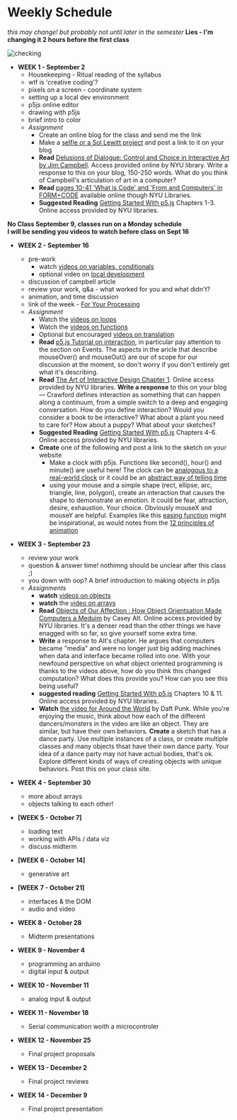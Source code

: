 # Weekly Schedule

_this may change! but probably not until later in the semester_ **Lies - I'm changing it 2 hours before the first class**

![checking](https://media0.giphy.com/media/l2YWxPbinlJYX5zMc/giphy.gif)

* **WEEK 1 - September 2**
  * Housekeeping - Ritual reading of the syllabus
  * wtf is 'creative coding'?
  * pixels on a screen - coordinate system
  * setting up a local dev environment
  * p5js online editor
  * drawing with p5js
  * brief intro to color
  * _Assignment_
    * Create an online blog for the class and send me the link
    * Make a [selfie or a Sol Lewitt project](assignments.md) and post a link to it on your blog
    * **Read** [Delusions of Dialogue: Control and Choice in Interactive Art by Jim Campbell](https://www.jstor.org/stable/1576847). Access provided online by NYU library.  Write a response to this on your blog, 150-250 words. What do you think of Campbell's articulation of art in a computer? 
    * **Read** [pages 10-41 'What is Code' and 'From and Computers' in FORM+CODE](https://ebookcentral-proquest-com.proxy.library.nyu.edu/lib/nyulibrary-ebooks/reader.action?docID=3387346&ppg=10) available online though NYU Libraries.
    * **Suggested Reading** [Getting Started With p5.js](https://learning-oreilly-com.proxy.library.nyu.edu/library/view/make-getting-started/9781457186769/) Chapters 1-3. Online access provided by NYU libraries.
    
**No Class September 9, classes run on a Monday schedule**    
**I will be sending you videos to watch before class on Sept 16**

* **WEEK 2 - September 16**
  * pre-work
    * watch [videos on variables, conditionals](https://www.youtube.com/playlist?list=PLnkvii1uWBvFCo84lUMwR2Sgxe1yWOt6Z)
    * optional video on [local development](https://www.youtube.com/watch?v=NTGebvhZ4kk)
  * discussion of campbell article
  * review your work, q&a - what worked for you and what didn't?
  * animation, and time discussion
  * link of the week - [For Your Processing](https://fyprocessing.tumblr.com/)
  * _Assignment_
    * Watch the [videos on loops](https://www.youtube.com/playlist?list=PLnkvii1uWBvFPvNnW66SU9u5T1a35eKRp)
    * Watch the [videos  on functions](https://www.youtube.com/playlist?list=PLnkvii1uWBvG7DY6mCeW3Yn6IdmQ8qm1V)
    * Optional but encouraged [videos on translation](https://www.youtube.com/playlist?list=PLnkvii1uWBvE1LbyWKMRtoLC2XaIcN8gN)
    * **Read** [p5.js Tutorial on interaction](https://p5js.org/learn/interactivity.html), in particular pay attention to the section on Events. The aspects in the aricle that describe mouseOver() and mouseOut() are our of scope for our discussion at the moment, so don't worry if you don't entirely get what it's describing. 
    * **Read** [The Art of Interactive Design Chapter 1](http://proxy.library.nyu.edu/sso/skillport?context=4587). Online access provided by NYU libraries. **Write a response** to this on your blog — Crawford defines interaction as something that can happen along a continuum, from a simple switch to a deep and engaging conversation. How do you define interaction? Would you consider a book to be interactive? What about a plant you need to care for? How about a puppy? What about your sketches?
    * **Suggested Reading** [Getting Started With p5.js](https://learning-oreilly-com.proxy.library.nyu.edu/library/view/make-getting-started/9781457186769/) Chapters 4-6. Online access provided by NYU libraries.
    * **Create** one of the following and post a link to the sketch on your website
      * Make a clock with p5js. Functions like second(), hour() and minute() are useful here! The clock can be [analogous to a real-world clock](https://p5js.org/examples/input-clock.html) or it could be an [abstract way of telling time](https://www.openprocessing.org/sketch/855977) 
      * using your mouse and a simple shape (rect, ellipse, arc, triangle, line, polygon), create an interaction that causes the shape to demonstrate an emotion. It could be fear, attraction, desire, exhaustion. Your choice. Obviously mouseX and mouseY are helpful. Examples like this [easing function](https://p5js.org/examples/input-easing.html) might be inspirational, as would notes from the [12 principles of animation](https://vimeo.com/93206523) 
  
* **WEEK 3 - September 23**
  * review your work
  * question & answer time! nothimng should be unclear after this class ;)
  * you down with oop? A brief introduction to making objects in p5js
  * _Assignments_
    * **watch** [videos on objects](https://www.youtube.com/playlist?list=PLnkvii1uWBvHpcbXFMlbSsCys2UhtMr7w)
    * **watch** the [video on arrays](https://www.youtube.com/playlist?list=PLnkvii1uWBvFGoi0yz3Fx93F4tlsucJ03)
    * **Read** [Objects of Our Affection : How Object Orientsation Made Computers a Meduim](https://ebookcentral.proquest.com/lib/nyulibrary-ebooks/reader.action?docID=769730&ppg=289) by Casey Alt. Online access provided by NYU libraries. It's a denser read than the other things we have enagged with so far, so give yourself some extra time.
    * **Write** a response to Alt's chapter. He argues that computers became "media" and were no longer just big adding machines when data and interface became rolled into one. With your newfound perspective on what object oriented programming _is_ thanks to the videos above, how do you think this changed computation? What does this provide you? How can you see this being useful?
    * **suggested reading** [Getting Started With p5.js](https://ebookcentral.proquest.com/lib/nyulibrary-ebooks/reader.action?docID=4333728&ppg=173) Chapters 10 & 11. Online access provided by NYU libraries.    
    * **Watch** [the video for Around the World](https://www.youtube.com/watch?v=LKYPYj2XX80) by Daft Punk. While you're enjoying the music, think about how each of the different dancers/monsters in the video are like an object. They are similar, but have their own behaviors. **Create** a sketch that has a dance party. Use multiple instances of a class, or create multiple classes and many objects thsat have their own dance party. Your idea of a dance party may not have actual bodies, that's ok. Explore different kinds of ways of creating objects with unique behaviors. Post this on your class site.
    
* **WEEK 4 - September 30**
  * more about arrays 
  * objects talking to each other!
    
* **[WEEK 5 - October 7]**
  * loading text
  * working with APIs / data viz
  * discuss midterm
    
* **[WEEK 6 - October 14]**
  * generative art

* **[WEEK 7 - October 21]**
  * interfaces & the DOM
  * audio and video
    
* **WEEK 8 - October 28**   
  * Midterm presentations
    
* **WEEK 9 - November 4**
  * programming an arduino
  * digital input & output
    
* **WEEK 10 - November 11**
  * analog input & output
    
* **WEEK 11 - November 18**
  * Serial communication woith a microcontroler
 
* **WEEK 12 - November 25**
  * Final project proposals
    
* **WEEK 13 - December 2**
  * Final project reviews
    
* **WEEK 14 - December 9**
  * Final project presentation

